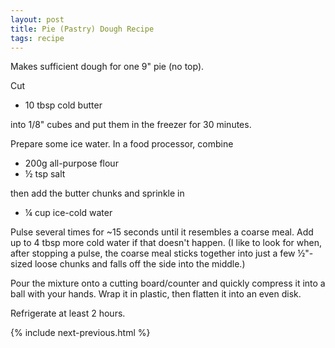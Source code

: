 ```yaml
---
layout: post
title: Pie (Pastry) Dough Recipe
tags: recipe
---
```


Makes sufficient dough for one 9" pie (no top).

Cut

- 10 tbsp cold butter

into 1/8" cubes and put them in the freezer for 30 minutes.

Prepare some ice water. In a food processor, combine

- 200g all-purpose flour
- ½ tsp salt

then add the butter chunks and sprinkle in

- ¼ cup ice-cold water

Pulse several times for ~15 seconds until it resembles a coarse meal. Add up to 4 tbsp more cold water if that doesn't happen. (I like to look for when, after stopping a pulse, the coarse meal sticks together into just a few ½"-sized loose chunks and falls off the side into the middle.)

Pour the mixture onto a cutting board/counter and quickly compress it into a ball with your hands. Wrap it in plastic, then flatten it into an even disk.

Refrigerate at least 2 hours.

{% include next-previous.html %}
